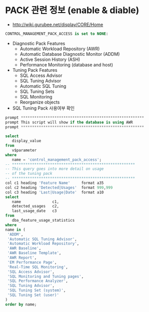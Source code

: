 # PACK 관련 정보 (enable & diable)

* http://wiki.gurubee.net/display/CORE/Home
```sql
CONTROL_MANAGEMENT_PACK_ACCESS is set to NONE:
```

* Diagnostic Pack Features
  * Automatic Workload Repository (AWR)
  * Automatic Database Diagnostic Monitor (ADDM)
  * Active Session History (ASH)
  * Performance Monitoring (database and host)
* Tuning Pack Features
  * SQL Access Advisor
  * SQL Tuning Advisor
  * Automatic SQL Tuning
  * SQL Tuning Sets
  * SQL Monitoring
  * Reorganize objects
* SQL Tuning Pack 사용여부 확인

```sql
prompt *******************************************************
prompt This script will show if the database is using AWR
prompt *******************************************************
 
select
   display_value
from
   v$parameter
where
   name = 'control_management_pack_access';
-- *******************************************************
-- This query goes into more detail on usage 
-- of the tuning pack
-- *******************************************************
col c1 heading 'Feature Name'     format a35
col c2 heading 'Detected|Usages'  format 999,999
col c3 heading 'Last|Usage|Date'  format a10
select 
   name              c1, 
   detected_usages   c2, 
   last_usage_date   c3
from 
   dba_feature_usage_statistics
where 
name in (
 'ADDM', 
 'Automatic SQL Tuning Advisor', 
 'Automatic Workload Repository', 
 'AWR Baseline', 
 'AWR Baseline Template', 
 'AWR Report', 
 'EM Performance Page', 
 'Real-Time SQL Monitoring', 
 'SQL Access Advisor', 
 'SQL Monitoring and Tuning pages', 
 'SQL Performance Analyzer', 
 'SQL Tuning Advisor', 
 'SQL Tuning Set (system)', 
 'SQL Tuning Set (user)'
)
order by name;
```
